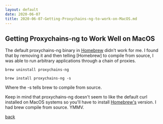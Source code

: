 ```yaml
---
layout: default
date: 2020-06-07
title: 2020-06-07-Getting-Proxychains-ng-to-work-on-MacOS.md
---
```


## Getting Proxychains-ng to Work Well on MacOS

The default proxychains-ng binary in [Homebrew](https://brew.sh) didn't work for me. I found that by removing it and then telling [Homebrew] to compile from source, I was able to run arbitrary applications through a chain of proxies.

```shell
brew uninstall proxychains-ng
```
```shell
brew install proxychains-ng -s
```

Where the -s tells brew to compile from source.

Keep in mind that proxychains-ng doesn't seem to like the default curl installed on MacOS systems so you'll have to install [Homebrew's](https://brew.sh) version. I had brew compile from source. YMMV.

[back](/)

